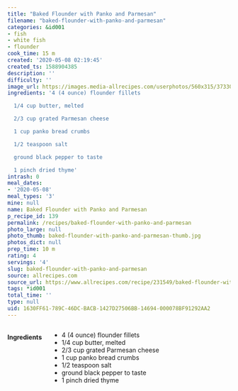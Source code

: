 ```yaml
---
title: "Baked Flounder with Panko and Parmesan"
filename: "baked-flounder-with-panko-and-parmesan"
categories: &id001
- fish
- white fish
- flounder
cook_time: 15 m
created: '2020-05-08 02:19:45'
created_ts: 1588904385
description: ''
difficulty: ''
image_url: https://images.media-allrecipes.com/userphotos/560x315/3733038.jpg
ingredients: '4 (4 ounce) flounder fillets

  1/4 cup butter, melted

  2/3 cup grated Parmesan cheese

  1 cup panko bread crumbs

  1/2 teaspoon salt

  ground black pepper to taste

  1 pinch dried thyme'
intrash: 0
meal_dates:
- '2020-05-08'
meal_types: '3'
mine: null
name: Baked Flounder with Panko and Parmesan
p_recipe_id: 139
permalink: /recipes/baked-flounder-with-panko-and-parmesan
photo_large: null
photo_thumb: baked-flounder-with-panko-and-parmesan-thumb.jpg
photos_dict: null
prep_time: 10 m
rating: 4
servings: '4'
slug: baked-flounder-with-panko-and-parmesan
source: allrecipes.com
source_url: https://www.allrecipes.com/recipe/231549/baked-flounder-with-panko-and-parmesan/
tags: *id001
total_time: ''
type: null
uid: 1630FF61-789C-46DC-BACB-1427D27506BB-14694-000078BF91292AA2
---
```

<div class="large-8 medium-7 columns" id="writeup">	</div><!-- #writeup -->
</div><!-- #row-one -->
<div class="row" id="row-two">	<div class="medium-4 small-5 columns" id="ingredients"><h4>Ingredients</h4><div class="box box-ingredients content"><ul>
<li>4 (4 ounce) flounder fillets</li>
<li>1/4 cup butter, melted</li>
<li>2/3 cup grated Parmesan cheese</li>
<li>1 cup panko bread crumbs</li>
<li>1/2 teaspoon salt</li>
<li>ground black pepper to taste</li>
<li>1 pinch dried thyme</li>
</ul>
</div>	</div>	<div class="medium-6 small-7 columns" id="directions">	</div>